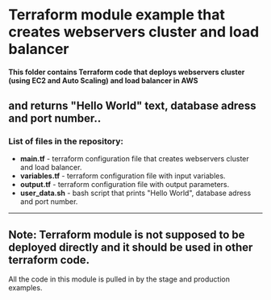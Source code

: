  # Terraform module example that creates webservers cluster and load balancer

#### This folder contains Terraform code that deploys webservers cluster (using EC2 and Auto Scaling) and load balancer in AWS
and returns "Hello World" text, database adress and port number..
-----------------------------------------------------------------------------------------------------------------------
### List of files in the repository:
- __main.tf__ - terraform configuration file that creates webservers cluster and load balancer.
- __variables.tf__ - terraform configuration file with input variables.
- __output.tf__ - terraform configuration file with output parameters.
- __user_data.sh__ - bash script that prints "Hello World", database adress and port number.
---------------------------------------------------------------------------------------------------------------

## Note: Terraform module is not supposed to be deployed directly and it should be used in other terraform code. 
All the code in this module is pulled in by the stage and production examples. 
